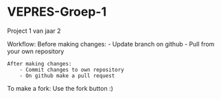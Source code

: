 # VEPRES-Groep-1
Project 1 van jaar 2

Workflow:
	Before making changes:
		- Update branch on github
		- Pull from your own repository
	
	After making changes:
		- Commit changes to own repository
		- On github make a pull request

To make a fork:
	Use the fork button :)